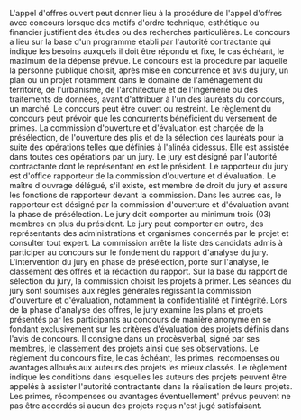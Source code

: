 
L'appel d'offres ouvert peut donner lieu à la procédure de l'appel
d'offres avec concours lorsque des motifs d'ordre technique,
esthétique ou financier justifient des études ou des recherches
particulières.
Le concours a lieu sur la base d'un programme établi par l'autorité
contractante qui indique les besoins auxquels il doit être répondu et
fixe, le cas échéant, le maximum de la dépense prévue.
Le concours est la procédure par laquelle la personne publique choisit,
après mise en concurrence et avis du jury, un plan ou un projet
notamment dans le domaine de l'aménagement du territoire, de
l'urbanisme, de l'architecture et de l'ingénierie ou des traitements
de données, avant d'attribuer à l'un des lauréats du concours, un
marché. Le concours peut être ouvert ou restreint. Le règlement du
concours peut prévoir que les concurrents bénéficient du versement de
primes.
La commission d'ouverture et d'évaluation est chargée de la
présélection, de l'ouverture des plis et de la sélection des lauréats
pour la suite des opérations telles que définies à l'alinéa cidessus.
Elle est assistée dans toutes ces opérations par un jury.
Le jury est désigné par l'autorité contractante dont le représentant en
est le président. Le rapporteur du jury est d'office rapporteur de la
commission d'ouverture et d'évaluation. Le maître d'ouvrage délégué,
s'il existe, est membre de droit du jury et assure les fonctions de
rapporteur devant la commission. Dans les autres cas, le rapporteur est
désigné par la commission d'ouverture et d'évaluation avant la phase de
présélection.
Le jury doit comporter au minimum trois (03) membres en plus du
président.
Le jury peut comporter en outre, des représentants des administrations
et organismes concernés par le projet et consulter tout expert.
La commission arrête la liste des candidats admis à participer au
concours sur le fondement du rapport d'analyse du jury.
L'intervention du jury en phase de présélection, porte sur l'analyse,
le classement des offres et la rédaction du rapport. Sur la base du
rapport de sélection du jury, la commission choisit les projets à
primer.
Les séances du jury sont soumises aux règles générales régissant la
commission d'ouverture et d'évaluation, notamment la confidentialité et
l'intégrité.
Lors de la phase d'analyse des offres, le jury examine les plans et
projets présentés par les participants au concours de manière anonyme en
se fondant exclusivement sur les critères d'évaluation des projets
définis dans l'avis de concours. Il consigne dans un procèsverbal,
signé par ses membres, le classement des projets ainsi que ses
observations.
Le règlement du concours fixe, le cas échéant, les primes, récompenses
ou avantages alloués aux auteurs des projets les mieux classés.
Le règlement indique les conditions dans lesquelles les auteurs des
projets peuvent être appelés à assister l'autorité contractante dans la
réalisation de leurs projets.
Les primes, récompenses ou avantages éventuellement' prévus peuvent ne
pas être accordés si aucun des projets reçus n'est jugé satisfaisant.